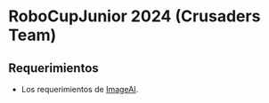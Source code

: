 # RoboCupJunior 2024 (Crusaders Team)

## Requerimientos
* Los requerimientos de [ImageAI](https://imageai.readthedocs.io/en/latest/).